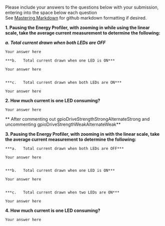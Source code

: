 Please include your answers to the questions below with your submission, entering into the space below each question  
See [Mastering Markdown](https://guides.github.com/features/mastering-markdown/) for github markdown formatting if desired.  


**1.	Pausing the Energy Profiler, with zooming in while using the linear scale, take the average current measurement to determine the following:**  

***a.	Total current drawn when both LEDs are OFF***  
	
	Your answer here  
	
	***b.	Total current drawn when one LED is ON***  
	
	Your answer here  
	
	
	***c.	Total current drawn when both LEDs are ON***   
	
	Your answer here  
	
	
**2.	How much current is one LED consuming?**  

	Your answer here  
	
	
** After commenting out gpioDriveStrengthStrongAlternateStrong and uncommenting gpioDriveStrengthWeakAlternateWeak**  
	
	
**3.	Pausing the Energy Profiler, with zooming in with the linear scale, take the average current measurement to determine the following:**  

	***a.	Total current drawn when both LEDs are OFF***  
	 
	Your answer here  
	
	
	***b.	Total current drawn when one LED is ON***  
	
	Your answer here  
	
	
	***c.	Total current drawn when two LEDs are ON***  
	
	Your answer here  
	

**4.	 How much current is one LED consuming?**  

	Your answer here  

